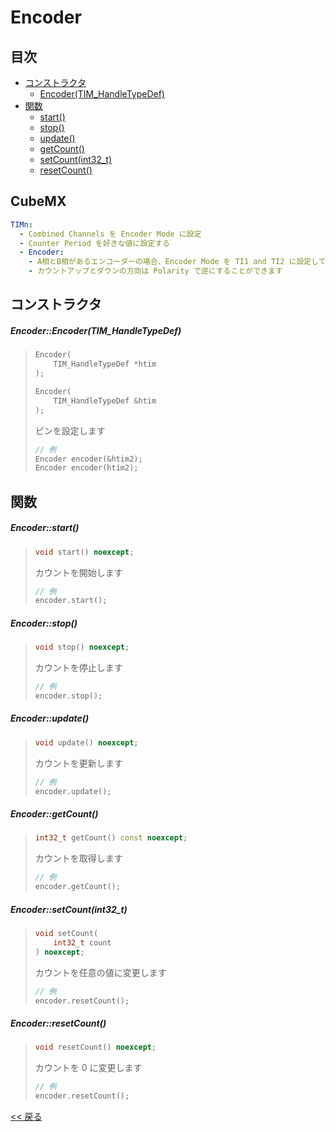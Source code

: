 # Encoder

## 目次
- [コンストラクタ](#コンストラクタ)
  - [Encoder(TIM_HandleTypeDef)](#encoderencodertim_handletypedef)
- [関数](#関数)
  - [start()](#encoderstart)
  - [stop()](#encoderstop)
  - [update()](#encoderupdate)
  - [getCount()](#encodergetcount)
  - [setCount(int32_t)](#encodersetcountint32_t)
  - [resetCount()](#encoderresetcount)

## CubeMX
```yaml
TIMn:
  - Combined Channels を Encoder Mode に設定
  - Counter Period を好きな値に設定する
  - Encoder:
    - A相とB相があるエンコーダーの場合、Encoder Mode を TI1 and TI2 に設定してください
    - カウントアップとダウンの方向は Polarity で逆にすることができます
```

## コンストラクタ
##### Encoder::Encoder(TIM_HandleTypeDef)
> ```c++
> Encoder(
>     TIM_HandleTypeDef *htim
> );
> ```
> ```c++
> Encoder(
>     TIM_HandleTypeDef &htim
> );
> ```
> ピンを設定します  
> ```c++
> // 例
> Encoder encoder(&htim2);
> Encoder encoder(htim2);
> ```

## 関数
##### Encoder::start()
> ```c++
> void start() noexcept;
> ```
> カウントを開始します  
> ```c++
> // 例
> encoder.start();
> ```

##### Encoder::stop()
> ```c++
> void stop() noexcept;
> ```
> カウントを停止します  
> ```c++
> // 例
> encoder.stop();
> ```

##### Encoder::update()
> ```c++
> void update() noexcept;
> ```
> カウントを更新します  
> ```c++
> // 例
> encoder.update();
> ```

##### Encoder::getCount()
> ```c++
> int32_t getCount() const noexcept;
> ```
> カウントを取得します  
> ```c++
> // 例
> encoder.getCount();
> ```

##### Encoder::setCount(int32_t)
> ```c++
> void setCount(
>     int32_t count
> ) noexcept;
> ```
> カウントを任意の値に変更します  
> ```c++
> // 例
> encoder.resetCount();
> ```

##### Encoder::resetCount()
> ```c++
> void resetCount() noexcept;
> ```
> カウントを 0 に変更します
> ```c++
> // 例
> encoder.resetCount();
> ```

[<< 戻る](../README.md)